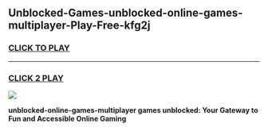 
## Unblocked-Games-unblocked-online-games-multiplayer-Play-Free-kfg2j
<h3>
<a href="https://premium76.site?title=unblocked-online-games-multiplayer&ref=18A1">CLICK TO PLAY</a></h3>
<hr>

<h3>
<a href="https://premium76.site?title=unblocked-online-games-multiplayer&ref=18A1">CLICK 2 PLAY</a>
  
</h3>

<a href="https://premium76.site?title=unblocked-online-games-multiplayer&ref=18A1"><img src="https://clearcache.store/games.png"></a>


**unblocked-online-games-multiplayer games unblocked: Your Gateway to Fun and Accessible Online Gaming**
